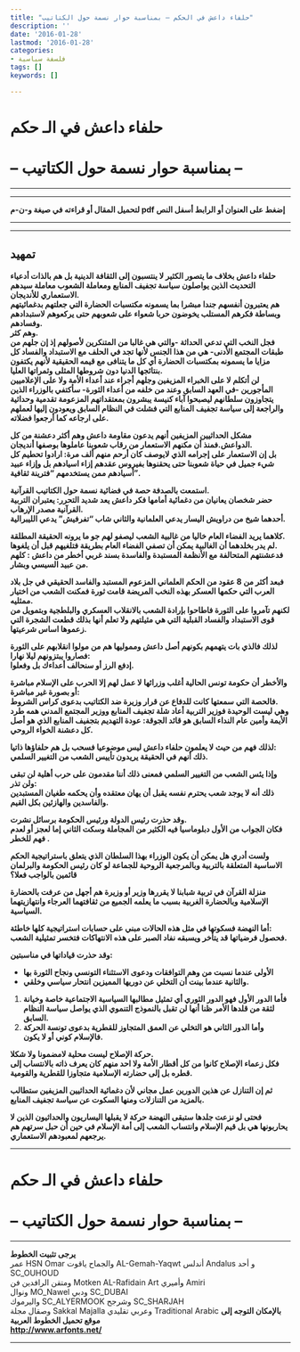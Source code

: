 ```yaml
---
title: "حلفاء داعش في الحكم – بمناسبة حوار نسمة حول الكتاتيب"
description: ''
date: '2016-01-28'
lastmod: '2016-01-28'
categories:
- فلسفة سياسية
tags: []
keywords: []

---
```

# **حلفاء داعش في الـ حكم**

# **– بمناسبة حوار نسمة حول الكتاتيب –**

---

---

**لتحميل المقال أو قراءته في صيغة و-ن-م pdf إضغط على العنوان أو الرابط أسفل النص**

---



---

## **تمهيد**

**حلفاء داعش بخلاف ما يتصور الكثير لا ينتسبون إلى الثقافة الدينية بل هم بالذات أدعياء التحديث الذين يواصلون سياسة تجفيف المنابع ومعاملة الشعوب معاملة سيدهم الاستعماري للأنديجان.  
هم يعتبرون أنفسهم جندا مبشرا بما يسمونه مكتسبات الحضارة التي جعلتهم بدغمائيتهم وبساطة فكرهم المستلب يخوضون حربا شعواء على شعوبهم حتى يركعوهم لاستبدادهم وفسادهم.  
وهم كثر.  
فجل النخب التي تدعي الحداثة -والتي هي غالبا من المتنكرين لأصولهم إذ إن جلهم من طبقات المجتمع الأدنى- هي من هذا الجنس لأنها تجد في الحلف مع الاستبداد والفساد كل مزايا ما يسمونه بمكتسبات الحضارة أي كل ما يتنافى مع قيمه الحقيقية لأنهم يكتفون بنتائجها الدنيا دون شروطها المثلى وثمراتها العليا.  
لن أتكلم لا على الخبراء المزيفين وجلهم أجراء عند أعداء الأمة ولا على الإعلاميين المأجورين -في العهد السابق وعند من خلفه من أعداء الثورة- سأكتفي بالوزراء الذين يتجاوزون سلطانهم ليصبحوا آباء كنيسة يبشرون بمعتقداتهم المزعومة تقدمية وحداثية والراجعة إلى سياسة تجفيف المنابع التي فشلت في النظام السابق ويعودون إليها لعملهم على ارجاعه كما أرجعوا فضلاته.**

**مشكل الحداثيين المزيفين أنهم يدعون مقاومة داعش وهم أكثر دعشنة من كل الدواعش.فمنذ أن مكنهم الاستعمار من رقاب شعوبنا عاملوها بوصفها أنديجان.  
بل إن الاستعمار على إجرامه الذي لايوصف كان أرحم منهم ألف مرة: ارادوا تحطيم كل شيء جميل في حياة شعوبنا حتى يحقنوها بفيروس عقدهم إزاء اسيادهم بل وإزاء عبيد أسيادهم ممن يستخدمهم “فترينة ثقافية”.**

**استمعت بالصدفة حصة في فضائية نسمة حول الكتاتيب القرآنية.  
حضر شخصان يعانيان من دغمائية أمامها فكر داعش يعد شديد التحرر: يعتبران التربية القرآنية مصدر الإرهاب.  
أحدهما شيخ من دراويش اليسار يدعي العلمانية والثاني شاب “تفرفيش” يدعي الليبرالية.**

**كلاهما يريد الفضاء العام خاليا من غالبية الشعب ليصفو لهم جو ما يرونه الحقيقة المطلقة.  
لم يدر بخلدهما أن الغالبية يمكن أن تصفي الفضاء العام بطريقة فتلغيهم قبل أن يلغوها.  
فدعشنتهم المتحالفة مع الأنظمة المستبدة والفاسدة بسند غربي أخطر من داعش : كلهم من عبيد السيسي وبشار.**

**فبعد أكثر من 8 عقود من الحكم العلماني المزعوم المستبد والفاسد الحقيقي في جل بلاد العرب التي حكمها العسكر بهذه النخب المريضة قامت ثورة فمكنت الشعب من اختيار ممثليه.  
لكنهم تآمروا على الثورة فاطاحوا بإرادة الشعب بالانقلاب العسكري والبلطجية وبتمويل من قوى الاستبداد والفساد القبلية التي هي مثيلتهم ولا تعلم أنها بذلك قطعت الشجرة التي زعموها اساس شرعيتها.**

**لذلك فالذي بات يتهمهم بكونهم أصل داعش ومموليها هم من مولوا انقلابهم على الثورة فصاروا يبتزونهم ليلا نهارا:  
إدفع الرز أو سنحالف أعداءك بل وفعلوا.**

**والأخطر أن حكومة تونس الحالية أغلب وزرائها لا عمل لهم إلا الحرب على الإسلام مباشرة أو بصورة غير مباشرة:  
فالحصة التي سمعتها كانت للدفاع عن قرار وزيرة ضد الكتاتيب بدعوى كراس الشروط.  
وهي ليست الوحيدة فوزير التربية أعاد شلة تجفيف المنابع ووزير المجتمع المدني همه طرد الأيمة وأمين عام النداء السابق هو قائد الجوقة: عودة التهديم بتجفيف المنابع الذي هو أصل كل دعشنة الخواء الروحي.**

**لذلك فهم من حيث لا يعلمون حلفاء داعش ليس موضوعيا فسحب بل هم حلفاؤها ذاتيا:  
ذلك أنهم في الحقيقة يريدون تأييس الشعب من التغيير السلمي.**

**وإذا يئس الشعب من التغيير السلمي فمعنى ذلك أننا مقدمون على حرب أهلية لن تبقى ولن تذر:  
ذلك أنه لا يوجد شعب يحترم نفسه يقبل أن يهان معتقده وأن يحكمه طغيان المستبدين والفاسدين والهازئين بكل القيم.**

**وقد حذرت رئيس الدولة ورئيس الحكومة برسائل نشرت.  
فكان الجواب من الأول دبلوماسيا فيه الكثير من المجاملة وسكت الثاني إما لعجز أو لعدم فهم للخطر .**

**ولست أدري هل يمكن أن يكون الوزراء بهذا السلطان الذي يتعلق باستراتيجية الحكم الاساسية المتعلقة بالتربية وبالمرجعية الروحية للجماعة لو كان رئيس الحكومة والبرلمان قائمين بالواجب فعلا؟**

**منزلة القرآن في تربية شبابنا لا يقررها وزير أو وزيرة هم أجهل من عرفت بالحضارة الإسلامية وبالحضارة الغربية بسبب ما يعلمه الجميع من ثقافتهما العرجاء وانتهازيتهما السياسية.**

**أما النهضة فسكوتها في مثل هذه الحالات مبني على حسابات استراتيجية كلها خاطئة:  
فحصول فرضياتها قد يتأخر ويسبقه نفاد الصبر على هذه الانتهاكات فتخسر تمثيلية الشعب.**

**وقد حذرت قياداتها في مناسبتين:**

* **الأولى عندما نسبت من وهم التوافقات ودعوى الاستثناء التونسي ونجاح الثورة بها**
* **والثانية عندما بينت أن التخلي عن دوريها المميزين انتحار سياسي وخلقي.**

1. **فأما الدور الأول فهو الدور الثوري أي تمثيل مطالبها السياسية الاجتماعية خاصة وخيانة لثقة من قلدها الأمر ظنا أنها لن تقبل بالنموذج التنموي الذي يواصل سياسة النظام السابق.**
2. **وأما الدور الثاني هو التخلي عن العمق المتجاوز للقطرية بدعوى تونسة الحركة .فالإسلام كوني أو لا يكون**

**حركة الإصلاح ليست محلية لامضمونا ولا شكلا.  
فكل زعماء الإصلاح كانوا من كل أقطار الأمة ولا احد منهم كان يعرف ذاته بالانتساب إلى قطره بل إلى حضارته الإسلامية متجاوزا للقطرية والقومية.**

**ثم إن التنازل عن هذين الدورين عمل مجاني لأن دغمائية الحداثيين المزيفين ستطالب بالمزيد من التنازلات ومنها السكوت عن سياسة تجفيف المنابع.**

**فحتى لو نزعت جلدها ستبقى النهضة حركة لا يقبلها اليساريون والحداثيون الذين لا يحاربونها هي بل قيم الإسلام وانتساب الشعب إلى أمة الإسلام في حين أن حبل سرتهم هم يرجعهم لمعبودهم الاستعماري.**

---

# **حلفاء داعش في الـ حكم**

# **– بمناسبة حوار نسمة حول الكتاتيب –**

---

**يرجى تثبيت الخطوط**   
 عمر HSN Omar  والجماح ياقوت AL-Gemah-Yaqwt  أندلس Andalus  و أحد SC\_OUHOUD  
 ومتقن الرافدين فن Motken AL-Rafidain Art  وأميري Amiri   
 ونوال MO\_Nawel  ودبي SC\_DUBAI   
 واليرموك SC\_ALYERMOOK  وشرجح SC\_SHARJAH   
 وصقال مجلة Sakkal Majalla وعربي تقليدي Traditional Arabic  **بالإمكان التوجه إلى موقع تحميل الخطوط العربية  
 http://www.arfonts.net/**

---

###